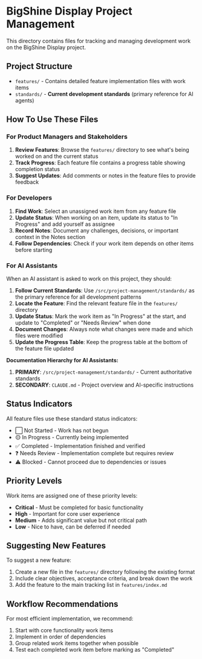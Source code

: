 # BigShine Display Project Management

This directory contains files for tracking and managing development work on the BigShine Display project.

## Project Structure

- `features/` - Contains detailed feature implementation files with work items
- `standards/` - **Current development standards** (primary reference for AI agents)

## How To Use These Files

### For Product Managers and Stakeholders

1. **Review Features**: Browse the `features/` directory to see what's being worked on and the current status
2. **Track Progress**: Each feature file contains a progress table showing completion status
3. **Suggest Updates**: Add comments or notes in the feature files to provide feedback

### For Developers

1. **Find Work**: Select an unassigned work item from any feature file
2. **Update Status**: When working on an item, update its status to "In Progress" and add yourself as assignee
3. **Record Notes**: Document any challenges, decisions, or important context in the Notes section
4. **Follow Dependencies**: Check if your work item depends on other items before starting

### For AI Assistants

When an AI assistant is asked to work on this project, they should:

1. **Follow Current Standards**: Use `/src/project-management/standards/` as the primary reference for all development patterns
2. **Locate the Feature**: Find the relevant feature file in the `features/` directory
3. **Update Status**: Mark the work item as "In Progress" at the start, and update to "Completed" or "Needs Review" when done
4. **Document Changes**: Always note what changes were made and which files were modified
5. **Update the Progress Table**: Keep the progress table at the bottom of the feature file updated

**Documentation Hierarchy for AI Assistants:**
1. **PRIMARY**: `/src/project-management/standards/` - Current authoritative standards
2. **SECONDARY**: `CLAUDE.md` - Project overview and AI-specific instructions

## Status Indicators

All feature files use these standard status indicators:

- ⬜ Not Started - Work has not begun
- 🟡 In Progress - Currently being implemented
- ✅ Completed - Implementation finished and verified
- ❓ Needs Review - Implementation complete but requires review
- ⚠️ Blocked - Cannot proceed due to dependencies or issues

## Priority Levels

Work items are assigned one of these priority levels:

- **Critical** - Must be completed for basic functionality
- **High** - Important for core user experience
- **Medium** - Adds significant value but not critical path
- **Low** - Nice to have, can be deferred if needed

## Suggesting New Features

To suggest a new feature:

1. Create a new file in the `features/` directory following the existing format
2. Include clear objectives, acceptance criteria, and break down the work
3. Add the feature to the main tracking list in `features/index.md`

## Workflow Recommendations

For most efficient implementation, we recommend:

1. Start with core functionality work items
2. Implement in order of dependencies
3. Group related work items together when possible
4. Test each completed work item before marking as "Completed"
